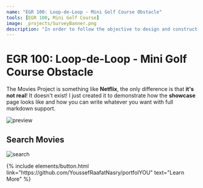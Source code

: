 ```yaml
---
name: "EGR 100: Loop-de-Loop - Mini Golf Course Obstacle"
tools: [EGR 100, Mini Golf Course]
image: _projects/SurveyBanner.png
description: "In order to follow the objective to design and construct a mini-golf course obstacle, a loop-de-loop was designed in order to follow the criteria that was laid out in the project, including the placement of a strip of LED lights. This was followed by the calculations relating to the resistance in an LED circuit and the presentation of the project's final reportings."
---
```


# EGR 100: Loop-de-Loop - Mini Golf Course Obstacle

The Movies Project is something like **Netflix**, the only difference is that **it's not real**! It doesn't exist! I just created it to demonstrate how the **showcase** page looks like and how you can write whatever you want with full markdown support.

![preview](https://www.sketchappsources.com/resources/source-image/we-were-soldiers-landing-page-dbruggisser.jpg)

## Search Movies

![search](https://www.sketchappsources.com/resources/source-image/microsoft-windows-10-virtual-keyboard-diogo-sousa.png)

<p class="text-center">
{% include elements/button.html link="https://github.com/YoussefRaafatNasry/portfolYOU" text="Learn More" %}
</p>